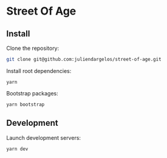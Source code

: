 # Street Of Age


## Install

Clone the repository:

```bash
git clone git@github.com:juliendargelos/street-of-age.git
```

Install root dependencies:

```
yarn
```

Bootstrap packages:

```
yarn bootstrap
```

## Development

Launch development servers:

```
yarn dev
```
